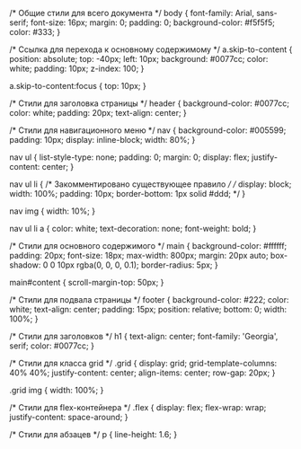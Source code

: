 
/* Общие стили для всего документа */
body {
    font-family: Arial, sans-serif;
    font-size: 16px;
    margin: 0;
    padding: 0;
    background-color: #f5f5f5;
    color: #333;
}

/* Ссылка для перехода к основному содержимому */
a.skip-to-content {
    position: absolute;
    top: -40px;
    left: 10px;
    background: #0077cc;
    color: white;
    padding: 10px;
    z-index: 100;
}

a.skip-to-content:focus {
    top: 10px;
}

/* Стили для заголовка страницы */
header {
    background-color: #0077cc;
    color: white;
    padding: 20px;
    text-align: center;
}

/* Стили для навигационного меню */
nav {
    background-color: #005599;
    padding: 10px;
    display: inline-block;
    width: 80%;
}

nav ul {
    list-style-type: none;
    padding: 0;
    margin: 0;
    display: flex;
    justify-content: center;
}

nav ul li {
    /* Закомментировано существующее правило */
    /* display: block;
    width: 100%;
    padding: 10px;
    border-bottom: 1px solid #ddd; */
}

nav img {
    width: 10%;
}

nav ul li a {
    color: white;
    text-decoration: none;
    font-weight: bold;
}

/* Стили для основного содержимого */
main {
    background-color: #ffffff;
    padding: 20px;
    font-size: 18px;
    max-width: 800px;
    margin: 20px auto;
    box-shadow: 0 0 10px rgba(0, 0, 0, 0.1);
    border-radius: 5px;
}

main#content {
    scroll-margin-top: 50px;
}

/* Стили для подвала страницы */
footer {
    background-color: #222;
    color: white;
    text-align: center;
    padding: 15px;
    position: relative;
    bottom: 0;
    width: 100%;
}

/* Стили для заголовков */
h1 {
    text-align: center;
    font-family: 'Georgia', serif;
    color: #0077cc;
}

/* Стили для класса grid */
.grid {
    display: grid;
    grid-template-columns: 40% 40%;
    justify-content: center;
    align-items: center;
    row-gap: 20px;
}

.grid img {
    width: 100%;
}

/* Стили для flex-контейнера */
.flex {
    display: flex;
    flex-wrap: wrap;
    justify-content: space-around;
}

/* Стили для абзацев */
p {
    line-height: 1.6;
}
